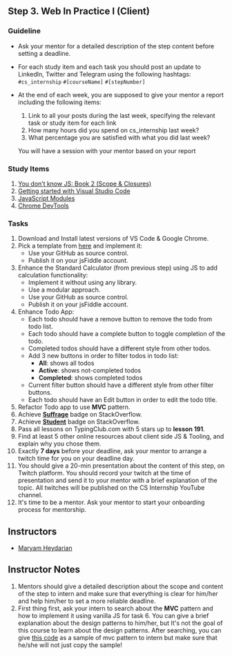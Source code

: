 ## Step 3. Web In Practice I (Client)

### Guideline

- Ask your mentor for a detailed description of the step content before setting a deadline.

- For each study item and each task you should post an update to LinkedIn, Twitter and Telegram using the following hashtags:
`#cs_internship`
`#[courseName]`
`#[stepNumber]`

- At the end of each week, you are supposed to give your mentor a report including the following items:
  1. Link to all your posts during the last week, specifying the relevant task or study item for each link
  2. How many hours did you spend on cs_internship last week?
  3. What percentage you are satisfied with what you did last week?
  
  You will have a session with your mentor based on your report
  
  
### Study Items  <!-- omit in toc -->

1. [You don’t know JS: Book 2 (Scope & Closures)](https://github.com/getify/You-Dont-Know-JS/blob/1st-ed/scope%20&%20closures/README.md#you-dont-know-js-scope--closures)
2. [Getting started with Visual Studio Code](https://code.visualstudio.com/docs/introvideos/basics)
3. [JavaScript Modules](https://www.freecodecamp.org/news/javascript-modules-a-beginner-s-guide-783f7d7a5fcc/)
4. [Chrome DevTools](https://developers.google.com/web/tools/chrome-devtools/)


### Tasks  <!-- omit in toc -->

1. Download and Install latest versions of VS Code & Google Chrome. 
2. Pick a template from [here](https://colorlib.com/wp/free-html5-admin-dashboard-templates/) and implement it:
   - Use your GitHub as source control.
   - Publish it on your jsFiddle account.
3. Enhance the Standard Calculator (from previous step) using JS to add calculation functionality:
   - Implement it without using any library.
   - Use a modular approach.
   - Use your GitHub as source control.
   - Publish it on your jsFiddle account.
4. Enhance Todo App:
   - Each todo should have a remove button to remove the todo from todo list.
   - Each todo should have a complete button to toggle completion of the todo. 
   - Completed todos should have a different style from other todos.
   - Add 3 new buttons in order to filter todos in todo list:
      - **All**: shows all todos
      - **Active**: shows not-completed todos
      - **Completed**: shows completed todos
   - Current filter button should have a different style from other filter buttons.
   - Each todo should have an Edit button in order to edit the todo title.
5. Refactor Todo app to use **MVC** pattern.
6. Achieve [**Suffrage**](https://stackoverflow.com/help/badges/804/suffrage) badge on StackOverflow.
7. Achieve [**Student**](https://stackoverflow.com/help/badges/2/student) badge on StackOverflow.
8. Pass all lessons on TypingClub.com with 5 stars up to **lesson 191**.
9. Find at least 5 other online resources about client side JS & Tooling, and explain why you chose them. 
10. Exactly **7 days** before your deadline, ask your mentor to arrange a twitch time for you on your deadline day.
11. You should give a 20-min presentation about the content of this step, on Twitch platform. You should record your twitch at the time of presentation and send it to your mentor with a brief explanation of the topic. All twitches will be published on the CS Internship YouTube channel.
12. It's time to be a mentor. Ask your mentor to start your onboarding process for mentorship.



## Instructors <!-- omit in toc -->

- [Maryam Heydarian](https://github.com/maryamhdr)


## Instructor Notes <!-- omit in toc -->

1. Mentors should give a detailed description about the scope and content of the step to intern and make sure that everything is clear for him/her and help him/her to set a more reliable deadline.
2. First thing first, ask your intern to search about the **MVC** pattern and how to implement it using vanilla JS for task 6. You can give a brief explanation about the design patterns to him/her, but It's not the goal of this course to learn about the design patterns. After searching, you can give [this code](https://github.com/msynk/cs-internship/tree/master/web/step3) as a sample of mvc pattern to intern but make sure that he/she will not just copy the sample!
